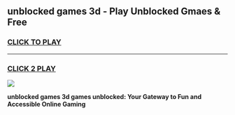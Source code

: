 
## unblocked games 3d - Play Unblocked Gmaes & Free
<h3>
<a href="https://premium.freeplayer.one?title=unblocked_games_3d&ref=20F">CLICK TO PLAY</a></h3>
<hr>

<h3>
<a href="https://premium.freeplayer.one?title=unblocked_games_3d&ref=20F">CLICK 2 PLAY</a>
  
</h3>

<a href="https://premium.freeplayer.one?title=unblocked_games_3d&ref=20F/"><img src="https://clearcache.store/games.png"></a>


**unblocked games 3d games unblocked: Your Gateway to Fun and Accessible Online Gaming**
